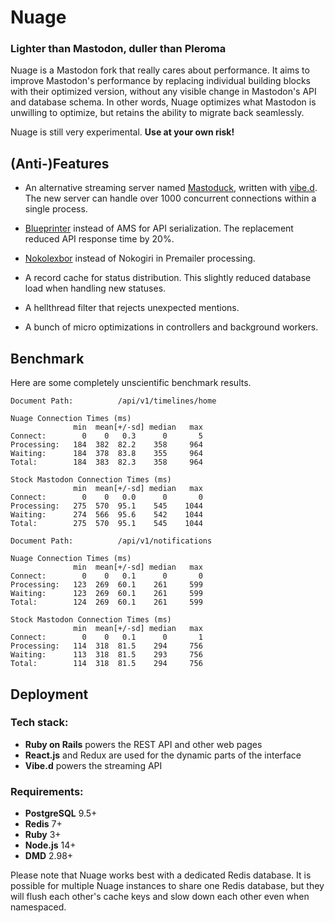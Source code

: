 # Nuage

### Lighter than Mastodon, duller than Pleroma

Nuage is a Mastodon fork that really cares about performance. It aims to improve Mastodon's performance by replacing individual building blocks with their optimized version, without any visible change in Mastodon's API and database schema. In other words, Nuage optimizes what Mastodon is unwilling to optimize, but retains the ability to migrate back seamlessly.

Nuage is still very experimental. **Use at your own risk!**

## (Anti-)Features

* An alternative streaming server named [Mastoduck](https://github.com/nametoolong/mastoduck), written with [vibe.d](https://vibed.org/). The new server can handle over 1000 concurrent connections within a single process.

* [Blueprinter](https://github.com/blueprinter-ruby/blueprinter) instead of AMS for API serialization. The replacement reduced API response time by 20%.

* [Nokolexbor](https://github.com/serpapi/nokolexbor) instead of Nokogiri in Premailer processing.

* A record cache for status distribution. This slightly reduced database load when handling new statuses.

* A hellthread filter that rejects unexpected mentions.

* A bunch of micro optimizations in controllers and background workers.

## Benchmark

Here are some completely unscientific benchmark results.

```
Document Path:          /api/v1/timelines/home

Nuage Connection Times (ms)
              min  mean[+/-sd] median   max
Connect:        0    0   0.3      0       5
Processing:   184  382  82.2    358     964
Waiting:      184  378  83.8    355     964
Total:        184  383  82.3    358     964

Stock Mastodon Connection Times (ms)
              min  mean[+/-sd] median   max
Connect:        0    0   0.0      0       0
Processing:   275  570  95.1    545    1044
Waiting:      274  566  95.6    542    1044
Total:        275  570  95.1    545    1044

Document Path:          /api/v1/notifications

Nuage Connection Times (ms)
              min  mean[+/-sd] median   max
Connect:        0    0   0.1      0       0
Processing:   123  269  60.1    261     599
Waiting:      123  269  60.1    261     599
Total:        124  269  60.1    261     599

Stock Mastodon Connection Times (ms)
              min  mean[+/-sd] median   max
Connect:        0    0   0.1      0       1
Processing:   114  318  81.5    294     756
Waiting:      113  318  81.5    293     756
Total:        114  318  81.5    294     756
```

## Deployment

### Tech stack:

- **Ruby on Rails** powers the REST API and other web pages
- **React.js** and Redux are used for the dynamic parts of the interface
- **Vibe.d** powers the streaming API

### Requirements:

- **PostgreSQL** 9.5+
- **Redis** 7+
- **Ruby** 3+
- **Node.js** 14+
- **DMD** 2.98+

Please note that Nuage works best with a dedicated Redis database. It is possible for multiple Nuage instances to share one Redis database, but they will flush each other's cache keys and slow down each other even when namespaced.